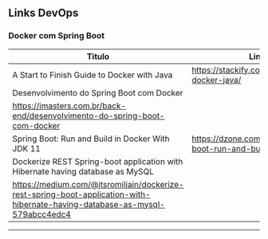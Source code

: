 ## Links DevOps

### Docker com Spring Boot

| **Titulo**  | **Link**  |
|---|---|
| A Start to Finish Guide to Docker with Java | https://stackify.com/guide-docker-java/ |
| Desenvolvimento do Spring Boot com Docker
 | https://imasters.com.br/back-end/desenvolvimento-do-spring-boot-com-docker |
| Spring Boot: Run and Build in Docker With JDK 11 | https://dzone.com/articles/spring-boot-run-and-build-in-docker |
| Dockerize REST Spring-boot application with Hibernate having database as MySQL
| https://medium.com/@itsromiljain/dockerize-rest-spring-boot-application-with-hibernate-having-database-as-mysql-579abcc4edc4 | 
------------